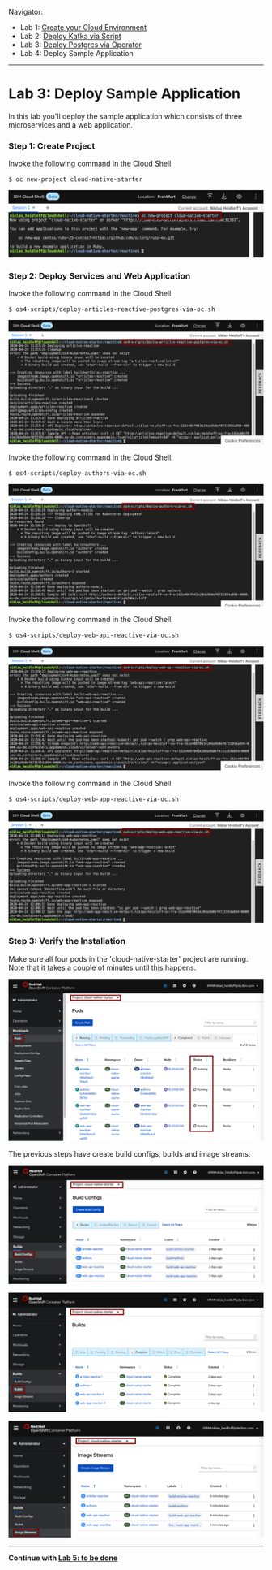 Navigator:
* Lab 1: [Create your Cloud Environment](labs/lab1.md)
* Lab 2: [Deploy Kafka via Script](labs/lab2.md)
* Lab 3: [Deploy Postgres via Operator](labs/lab3.md)
* Lab 4: Deploy Sample Application

---

# Lab 3: Deploy Sample Application

In this lab you'll deploy the sample application which consists of three microservices and a web application.

### Step 1: Create Project

Invoke the following command in the Cloud Shell.

```
$ oc new-project cloud-native-starter
```

![kafka deployment](../images/deploy-app0.png)

### Step 2: Deploy Services and Web Application

Invoke the following command in the Cloud Shell.

```
$ os4-scripts/deploy-articles-reactive-postgres-via-oc.sh
```

![kafka deployment](../images/deploy-app1.png)

Invoke the following command in the Cloud Shell.

```
$ os4-scripts/deploy-authors-via-oc.sh
```

![kafka deployment](../images/deploy-app2.png)

Invoke the following command in the Cloud Shell.

```
$ os4-scripts/deploy-web-api-reactive-via-oc.sh
```

![kafka deployment](../images/deploy-app3.png)

Invoke the following command in the Cloud Shell.

```
$ os4-scripts/deploy-web-app-reactive-via-oc.sh
```

![kafka deployment](../images/deploy-app4.png)

### Step 3: Verify the Installation 

Make sure all four pods in the 'cloud-native-starter' project are running. Note that it takes a couple of minutes until this happens.

![kafka deployment](../images/verify-app1.png)

The previous steps have create build configs, builds and image streams.

![kafka deployment](../images/verify-app2.png)

![kafka deployment](../images/verify-app3.png)

![kafka deployment](../images/verify-app4.png)

---

__Continue with [Lab 5: to be done](lab5.md)__
